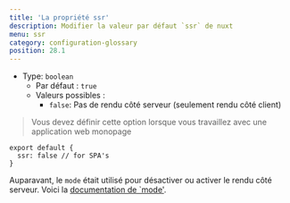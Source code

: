 ```yaml
---
title: 'La propriété ssr'
description: Modifier la valeur par défaut `ssr` de nuxt
menu: ssr
category: configuration-glossary
position: 28.1
---
```


- Type: `boolean`
  - Par défaut : `true`
  - Valeurs possibles :
    - `false`: Pas de rendu côté serveur (seulement rendu côté client)

> Vous devez définir cette option lorsque vous travaillez avec une application web monopage

```js{}[nuxt.config.js]
export default {
  ssr: false // for SPA's
}
```

<base-alert type="next">

Auparavant, le `mode` était utilisé pour désactiver ou activer le rendu côté serveur. Voici la [documentation de `mode'](/guides/configuration-glossary/configuration-mode).

</base-alert>
